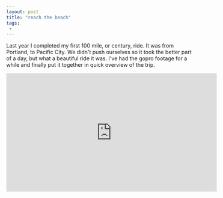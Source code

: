 ```yaml
---
layout: post
title: "reach the beach"
tags:
 -
---
```

Last year I completed my first 100 mile, or century, ride. It was from Portland, to Pacific City. We didn't push ourselves so it took the better part of a day, but what a beautiful ride it was. I've had the gopro footage for a while and finally put it together in quick overview of the trip.


<iframe width="560" height="315" src="https://www.youtube.com/embed/ze3lD5_tBJ4" frameborder="0" allow="accelerometer; autoplay; encrypted-media; gyroscope; picture-in-picture" allowfullscreen></iframe>
